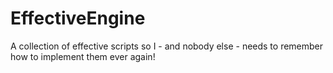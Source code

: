 # EffectiveEngine
A collection of effective scripts so I - and nobody else - needs to remember how to implement them ever again!
